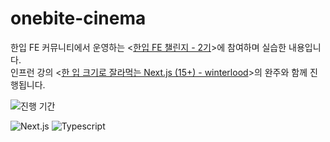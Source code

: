 # onebite-cinema

한입 FE 커뮤니티에서 운영하는 <[한입 FE 챌린지 - 2기](https://winterlood.notion.site/FE-2-69911cc53e8e454ab7574df2c6f76c0a)>에 참여하며 실습한 내용입니다. <br />
인프런 강의 <[한 입 크기로 잘라먹는 Next.js (15+) - winterlood](https://www.inflearn.com/course/%ED%95%9C%EC%9E%85-%ED%81%AC%EA%B8%B0-nextjs)>의 완주와 함께 진행됩니다.

![진행 기간](https://img.shields.io/badge/진행%20기간-2024.09.09%20--%2010.05-1A1C2B)<br />

![Next.js](https://img.shields.io/badge/Next.js-000000?style=flat&logo=Next.js&logoColor=white) ![Typescript](https://img.shields.io/badge/Typescript-3178C6?style=flat&logo=Typescript&logoColor=white) <br />
